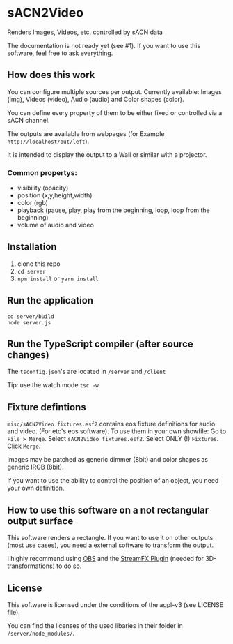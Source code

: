 # sACN2Video
Renders Images, Videos, etc. controlled by sACN data

The documentation is not ready yet (see #1). If you want to use this software, feel free to ask everything.

## How does this work

You can configure multiple sources per output. Currently available: Images (img), Videos (video), Audio (audio) and Color shapes (color).

You can define every property of them to be either fixed or controlled via a sACN channel.

The outputs are available from webpages (for Example `http://localhost/out/left`).

It is intended to display the output to a Wall or similar with a projector.

### Common propertys:
- visibility (opacity)
- position (x,y,height,width)
- color (rgb)
- playback (pause, play, play from the beginning, loop, loop from the beginning)
- volume of audio and video

## Installation

1. clone this repo
2. `cd server`
3. `npm install` or `yarn install`

## Run the application

    cd server/build
    node server.js
    
## Run the TypeScript compiler (after source changes)

The `tsconfig.json`'s are located in `/server` and `/client`

Tip: use the watch mode `tsc -w`

## Fixture defintions

`misc/sACN2Video fixtures.esf2` contains eos fixture definitions for audio and video. (For etc's eos software).
To use them in your own showfile: Go to `File > Merge`. Select `sACN2Video fixtures.esf2`. Select ONLY (!) `Fixtures`. Click `Merge`.

Images may be patched as generic dimmer (8bit) and color shapes as generic IRGB (8bit).

If you want to use the ability to control the position of an object, you need your own definition.

## How to use this software on a not rectangular output surface

This software renders a rectangle. If you want to use it on other outputs (most use cases), you need a external software to transform the output.

I highly recommend using [OBS](https://obsproject.com) and the [StreamFX Plugin](https://github.com/Xaymar/obs-StreamFX) (needed for 3D-transformations) to do so.

## License

This software is licensed under the conditions of the agpl-v3 (see LICENSE file).

You can find the licenses of the used libaries in their folder in `/server/node_modules/`.
